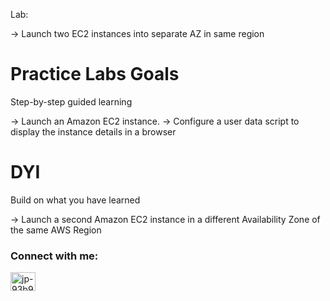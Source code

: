 Lab:

-> Launch two EC2 instances into separate AZ in same region

# Practice Labs Goals

Step-by-step guided learning

-> Launch an Amazon EC2 instance.
-> Configure a user data script to display the instance details in a browser

# DYI

Build on what you have learned

-> Launch a second Amazon EC2 instance in a different Availability Zone of the same AWS Region

<h3 align="left">Connect with me:</h3>
<p align="left">
<a href="https://linkedin.com/in/jp-93b92096" target="blank"><img align="center" src="https://raw.githubusercontent.com/rahuldkjain/github-profile-readme-generator/master/src/images/icons/Social/linked-in-alt.svg" alt="jp-93b92096" height="30" width="40" /></a>
</p>